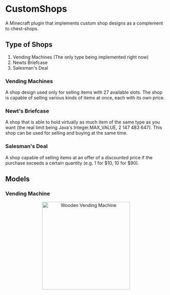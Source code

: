 # CustomShops

A Minecraft plugin that implements custom shop designs as a complement to
chest-shops.

## Type of Shops

1. Vending Machines (The only type being implemented right now)
2. Newts Briefcase
3. Salesman's Deal

### Vending Machines

A shop design used only for selling items with 27 available slots. The shop is
capable of selling various kinds of items at once, each with its own price.

### Newt's Briefcase

A shop that is able to hold virtually as much item of the same type as you want
(the real limit being Java's Integer.MAX_VALUE, 2 147 483 647). This shop can be
used for selling and buying at the same time.

### Salesman's Deal

A shop capable of selling items at an offer of a discounted price if the
purchase exceeds a certain quantity (e.g. 1 for $10, 10 for $90).

## Models

### Vending Machine

<p align="center">
  <a href="https://imgur.com/9O1uP3E"><img width="274" 
  src="https://i.imgur.com/9O1uP3E.png" title="Wooden Vending Machine"/></a>
</p>
